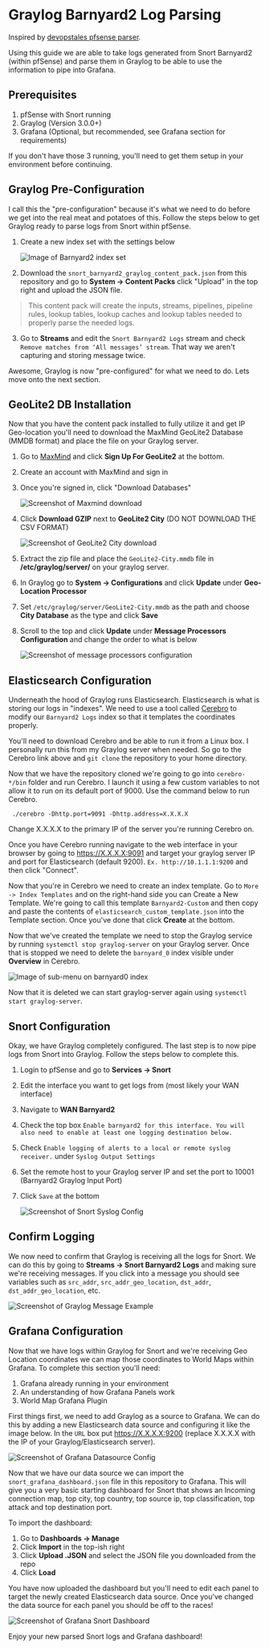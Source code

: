 # Graylog Barnyard2 Log Parsing

Inspired by [devopstales pfsense parser](https://github.com/devopstales/pfsense-graylog).

Using this guide we are able to take logs generated from Snort Barnyard2 (within pfSense) and parse them in Graylog to be able to use the information to pipe into Grafana.

## Prerequisites

 1. pfSense with Snort running
 2. Graylog (Version 3.0.0+)
 3. Grafana (Optional, but recommended, see Grafana section for requirements)

If you don't have those 3 running, you'll need to get them setup in your environment before continuing.

## Graylog Pre-Configuration

I call this the "pre-configuration" because it's what we need to do before we get into the real meat and potatoes of this. Follow the steps below to get Graylog ready to parse logs from Snort within pfSense.

1. Create a new index set with the settings below

	![Image of Barnyard2 index set](https://github.com/shrunbr/graylog_pfsense_barnyard2/blob/master/screenshots/barnyard2_index_config.PNG)

2. Download the `snort_barnyard2_graylog_content_pack.json` from this repository and go to **System -> Content Packs** click "Upload" in the top right and upload the JSON file.

> This content pack will create the inputs, streams, pipelines, pipeline rules, lookup tables, lookup caches and lookup tables needed to properly parse the needed logs.
3. Go to **Streams** and edit the `Snort Barnyard2 Logs` stream and check `Remove matches from ‘All messages’ stream`. That way we aren't capturing and storing message twice.

Awesome, Graylog is now "pre-configured" for what we need to do. Lets move onto the next section.

## GeoLite2 DB Installation

Now that you have the content pack installed to fully utilize it and get IP Geo-location you'll need to download the MaxMind GeoLite2 Database (MMDB format) and place the file on your Graylog server.

1. Go to [MaxMind](https://dev.maxmind.com/geoip/geoip2/geolite2/) and click **Sign Up For GeoLite2** at the bottom. 
2. Create an account with MaxMind and sign in
3. Once you're signed in, click "Download Databases"

	![Screenshot of Maxmind download](https://github.com/shrunbr/graylog_pfsense_barnyard2/blob/master/screenshots/maxmind_download_databases.PNG)

4. Click **Download GZIP** next to **GeoLite2 City** (DO NOT DOWNLOAD THE CSV FORMAT)

	![Screenshot of GeoLite2 City download](https://github.com/shrunbr/graylog_pfsense_barnyard2/blob/master/screenshots/maxmind_geolite2_download.PNG)

5. Extract the zip file and place the `GeoLite2-City.mmdb` file in **/etc/graylog/server/** on your graylog server.
6. In Graylog go to **System -> Configurations** and click **Update** under **Geo-Location Processor**
7. Set `/etc/graylog/server/GeoLite2-City.mmdb` as the path and choose **City Database** as the type and click **Save**
8. Scroll to the top and click **Update** under **Message Processors Configuration** and change the order to what is below

	![Screenshot of message processors configuration](https://github.com/shrunbr/graylog_pfsense_barnyard2/blob/master/screenshots/graylog_message_processors_configuration.PNG)

## Elasticsearch Configuration

Underneath the hood of Graylog runs Elasticsearch. Elasticsearch is what is storing our logs in "indexes". We need to use a tool called [Cerebro](https://github.com/lmenezes/cerebro) to modify our `Barnyard2 Logs` index so that it templates the coordinates properly.

 You'll need to download Cerebro and be able to run it from a Linux box. I personally run this from my Graylog server when needed. So go to the Cerebro link above and `git clone` the repository to your home directory.

Now that we have the repository cloned we're going to go into `cerebro-*/bin` folder and run Cerebro. I launch it using a few custom variables to not allow it to run on its default port of 9000. Use the command below to run Cerebro. 

` ./cerebro -Dhttp.port=9091 -Dhttp.address=X.X.X.X`

Change X.X.X.X to the primary IP of the server you're running Cerebro on. 

Once you have Cerebro running navigate to the web interface in your browser by going to https://X.X.X.X:9091 and target your graylog server IP and port for Elasticsearch (default 9200). `Ex. http://10.1.1.1:9200` and then click "Connect".

Now that you're in Cerebro we need to create an index template. Go to `More -> Index Templates` and on the right-hand side you can Create a New Template. We're going to call this template `Barnyard2-Custom` and then copy and paste the contents of `elasticsearch_custom_template.json` into the Template section. Once you've done that click **Create** at the bottom. 

Now that we've created the template we need to stop the Graylog service by running `systemctl stop graylog-server` on your Graylog server. Once that is stopped we need to delete the `barnyard_0` index visible under **Overview** in Cerebro.

![Image of sub-menu on barnyard0 index](https://github.com/shrunbr/graylog_pfsense_barnyard2/blob/master/screenshots/cerebro_delete_barnyard_0.PNG)

Now that it is deleted we can start graylog-server again using `systemctl start graylog-server`. 

## Snort Configuration

Okay, we have Graylog completely configured. The last step is to now pipe logs from Snort into Graylog. Follow the steps below to complete this.

1. Login to pfSense and go to **Services -> Snort**
2. Edit the interface you want to get logs from (most likely your WAN interface)
3. Navigate to **WAN Barnyard2**
4. Check the top box `Enable barnyard2 for this interface. You will also need to enable at least one logging destination below.`
5. Check `Enable logging of alerts to a local or remote syslog receiver.` under `Syslog Output Settings`
6. Set the remote host to your Graylog server IP and set the port to 10001 (Barnyard2 Graylog Input Port)
7. Click `Save` at the bottom

    ![Screenshot of Snort Syslog Config](https://github.com/shrunbr/graylog_pfsense_barnyard2/blob/master/screenshots/snort_pfsense_logging_configuration.PNG)

## Confirm Logging

We now need to confirm that Graylog is receiving all the logs for Snort. We can do this by going to **Streams -> Snort Barnyard2 Logs** and making sure we're receiving messages. If you click into a message you should see variables such as `src_addr`, `src_addr_geo_location`, `dst_addr`, `dst_addr_geo_location`, etc. 

![Screenshot of Graylog Message Example](https://github.com/shrunbr/graylog_pfsense_barnyard2/blob/master/screenshots/graylog_snort_message_example.PNG)

## Grafana Configuration

Now that we have logs within Graylog for Snort and we're receiving Geo Location coordinates we can map those coordinates to World Maps within Grafana. To complete this section you'll need:
1. Grafana already running in your environment
2. An understanding of how Grafana Panels work
3. World Map Grafana Plugin

First things first, we need to add Graylog as a source to Grafana. We can do this by adding a new Elasticsearch data source and configuring it like the image below. In the `URL` box put https://X.X.X.X:9200 (replace X.X.X.X with the IP of your Graylog/Elasticsearch server).

![Screenshot of Grafana Datasource Config](https://github.com/shrunbr/graylog_pfsense_barnyard2/blob/master/screenshots/grafana_elasticsearch_datasource.PNG)

Now that we have our data source we can import the `snort_grafana_dashboard.json` file in this repository to Grafana. This will give you a very basic starting dashboard for Snort that shows an Incoming connection map, top city, top country, top source ip, top classification, top attack and top destination port. 

To import the dashboard:
1. Go to **Dashboards -> Manage**
2. Click **Import** in the top-ish right
3. Click **Upload .JSON** and select the JSON file you downloaded from the repo
4. Click **Load**

You have now uploaded the dashboard but you'll need to edit each panel to target the newly created Elasticsearch data source. Once you've changed the data source for each panel you should be off to the races!

![Screenshot of Grafana Snort Dashboard](https://github.com/shrunbr/graylog_pfsense_barnyard2/blob/master/screenshots/grafana_snort_dashboard.PNG)

Enjoy your new parsed Snort logs and Grafana dashboard!